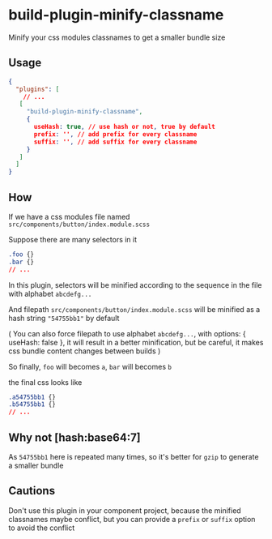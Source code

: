 # build-plugin-minify-classname

Minify your css modules classnames to get a smaller bundle size

## Usage

```json
{
  "plugins": [
    // ...
   [
     "build-plugin-minify-classname",
     {
       useHash: true, // use hash or not, true by default
       prefix: '', // add prefix for every classname
       suffix: '', // add suffix for every classname
     }
   ]
  ]
}
```

## How

If we have a css modules file named `src/components/button/index.module.scss`

Suppose there are many selectors in it

```css
.foo {}
.bar {}
// ...
```

In this plugin, selectors will be minified according to the sequence in the file with alphabet `abcdefg...`

And filepath `src/components/button/index.module.scss` will be minified as a hash string `"54755bb1"` by default

( You can also force filepath to use alphabet `abcdefg...`, with options: { useHash: false }, it will result in a better minification, but be careful, it makes css bundle content changes between builds )

So finally, `foo` will becomes `a`, `bar` will becomes `b`

the final css looks like

```css
.a54755bb1 {}
.b54755bb1 {}
// ...
```

## Why not [hash:base64:7]

As `54755bb1` here is repeated many times, so it's better for `gzip` to generate a smaller bundle

## Cautions

Don't use this plugin in your component project, because the minified classnames maybe conflict, but you can provide a `prefix` or `suffix` option to avoid the conflict